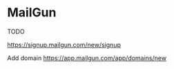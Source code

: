 # MailGun

TODO

https://signup.mailgun.com/new/signup

Add domain
https://app.mailgun.com/app/domains/new
